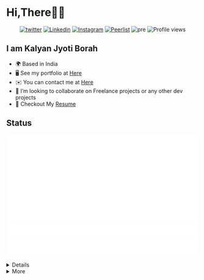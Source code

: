 # Hi,There👋👋

<div align="center">

[![twitter](https://img.shields.io/badge/twitter-black?style=flat&logo=twitter)](https://twitter.com/kalyan_borah_RR)
[![Linkedin](https://img.shields.io/badge/linkedin-black?style=flat&logo=linkedin)](https://www.linkedin.com/in/kalyan-jyoti-borah-3595b5178/)
[![Instagram](https://img.shields.io/badge/instagram-black?style=flat&logo=instagram)](https://www.linkedin.com/in/kalyan-jyoti-borah-3595b5178/)
[![Peerlist](https://github-readme-badge.peerlist.io/api/kalyan)](https://peerlist.io/kalyan)
![pre](https://img.shields.io/github/followers/kalyan-velu?label=Followers&style=social)
![Profile views](https://gpvc.arturio.dev/Kalyan-velu)
</div>

<!-- <div align="left">

<a href="https://app.daily.dev/kalyan-v">
  <img src="https://github.com/Kalyan-velu/Kalyan-velu/blob/main/devcard.svg" align="right" width="300" alt="Kalyan Jyoti Borah's Dev Card"/>
</a>

</div> -->


## I am Kalyan Jyoti Borah
  - 🌍  Based in India
  - 🖥️  See my portfolio at [Here](https://kalyanborah.netlify.app)
  - ✉️  You can contact me at [Here](mailto:kalyanborah456@gmail.com)
  - 🤝  I’m looking to collaborate on Freelance projects or any other dev projects
  - 📝 Checkout My <a href="https://drive.google.com/file/d/16zv3LjSx7qjM9RPVGiQ2sS0hW7NK9dRs/view?usp=share_link">Resume</a>


## Status

![Metrics](https://github.com/Kalyan-velu/Kalyan-velu/blob/main/github-metrics.svg)
![Topics](/metrics.plugin.topics.svg)
![Notable contributions](/notable.svg)
<!-- ![Achievements](/achievements.svg) -->
<!-- <img src="/metrics.plugin.topics.icons.svg" width="150%" alt="Starred Topics"> -->
<details>

<summery>Nothing just more GitHub status</summery>

![streak-status](https://github-readme-streak-stats.herokuapp.com/?user=kalyan-velu&theme=black-ice&hide_border=true&stroke=0000&background=060A0CD0"/>)

</details>
<details>

<summary> More </summary>

### Listen With Me

[![spotify-github-profile](https://spotify-github-profile.vercel.app/api/view?uid=31klyonozioc7r26lj2nk4xyorte&cover_image=true&theme=natemoo-re&show_offline=true&background_color=121212&bar_color=173860&bar_color_cover=true)](https://github.com/kittinan/spotify-github-profile)


</details>


